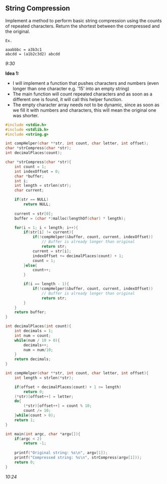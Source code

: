 ## String Compression

Implement a method to perform basic string compression using the counts of repeated characters. Return the shortest between the compressed and the original.
````
Ex. 

aaabbbc = a3b3c1
abcdd = (a1b2c3d2) abcdd
````
*9:30*

**Idea 1:**
- I will implement a function that pushes characters and numbers (even longer than one character e.g. '15' into an empty string)
- The main function will count repeated characters and as soon as a different one is found, it will call this helper function.
- The empty character array needs not to be dynamic, since as soon as we fill it with numbers and characters, this will mean the original one was shorter.

````c
#include <stdio.h>
#include <stdlib.h>
#include <string.g>

int compHelper(char **str, int count, char letter, int offset);
char *strCompress(char *str);
int decimalPlaces(count);

char *strCompress(char *str){
 	int count = 1;
 	int indexOffset = 0;
 	char *buffer;
	int i;
 	int length = strlen(str);
 	char current;

 	if(str == NULL)
 		return NULL;
 	
 	current = str[0];
 	buffer = (char *)malloc(lengthOf(char) * length);

 	for(i = 1; i < length; i++){
 		if(str[i] != current){
 			if(!compHelper(&buffer, count, current, indexOffset))
 				// Buffer is already longer than original
 				return str;
 			current = str[i];
 			indexOffset += decimalPlaces(count) + 1; 
 			count = 1;
 		}else{
 			count++;
 		}

 		if(i == length - 1){
 			if(!compHelper(&buffer, count, current, indexOffset))
 				// Buffer is already longer than original
 				return str;
 		}
 	}
 	return buffer;
}

int decimalPlaces(int count){
 	int decimals = 1;
 	int num = count;
	while(num / 10 > 0){
 		decimals++;
		num = num/10;
 	}
 	return decimals;
}

int compHelper(char **str, int count, char letter, int offset){
 	int length = strlen(*str);

 	if(offset + decimalPlaces(count) + 1 >= length)
		return 0;
 	(*str)[offset++] = letter;
 	do{
 		(*str)[offset++] = count % 10;
 		count /= 10;
 	}while(count > 0);
 	return 1;
}

int main(int argc, char *argv[]){
 	if(argc < 2)
		return -1;
 	
 	printf("Original string: %s\n", argv[1]);
 	printf("Compressed string: %s\n", strCompress(argv[1]));
	return 0;
}
````
*10:24*
